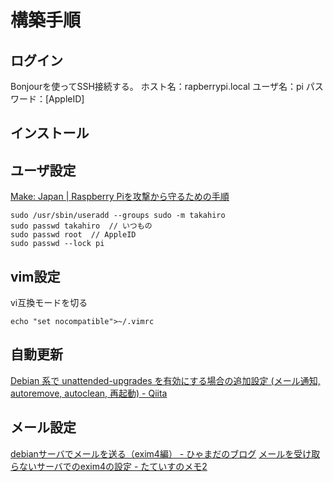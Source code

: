 # 構築手順

## ログイン

Bonjourを使ってSSH接続する。
ホスト名：rapberrypi.local
ユーザ名：pi
パスワード：[AppleID]

## インストール

## ユーザ設定

[Make: Japan \| Raspberry Piを攻撃から守るための手順](http://makezine.jp/blog/2017/09/secure-your-raspberry-pi-against-attackers.html)

```
sudo /usr/sbin/useradd --groups sudo -m takahiro
sudo passwd takahiro  // いつもの
sudo passwd root  // AppleID
sudo passwd --lock pi
```

## vim設定

vi互換モードを切る

```
echo "set nocompatible">~/.vimrc
```

## 自動更新
[Debian 系で unattended\-upgrades を有効にする場合の追加設定 \(メール通知, autoremove, autoclean, 再起動\) \- Qiita](https://qiita.com/kitsuyui/items/11b4c0ebb9d1d2181853)

## メール設定
[debianサーバでメールを送る（exim4編） \- ひゃまだのブログ](https://sites.google.com/site/hymd3a/linux/debian-exim4)
[メールを受け取らないサーバでのexim4の設定 \- たていすのメモ2](http://tateisu.hatenablog.com/entry/2012/03/03/083829)
